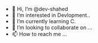 - 👋 Hi, I’m @dev-shahed
- 👀 I’m interested in Devlopment..
- 🌱 I’m currently learning C.
- 💞️ I’m looking to collaborate on ...
- 📫 How to reach me ...

<!---
dev-shahed/dev-shahed is a ✨ special ✨ repository because its `README.md` (this file) appears on your GitHub profile.
You can click the Preview link to take a look at your changes.
--->
